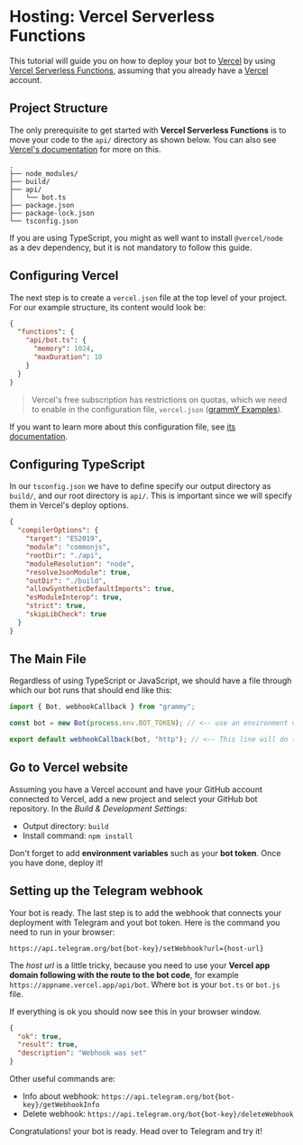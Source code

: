 # Hosting: Vercel Serverless Functions

This tutorial will guide you on how to deploy your bot to [Vercel](https://vercel.com/) by using [Vercel Serverless Functions](https://vercel.com/docs/concepts/functions/serverless-functions), assuming that you already have a [Vercel](https://vercel.com) account.

## Project Structure

The only prerequisite to get started with **Vercel Serverless Functions** is to move your code to the `api/` directory as shown below. You can also see [Vercel's documentation](https://vercel.com/docs/concepts/functions/serverless-functions#deploying-serverless-functions) for more on this.

```asciiart:no-line-numbers
.
├── node_modules/
├── build/
├── api/
│   └── bot.ts
├── package.json
├── package-lock.json
└── tsconfig.json
```

If you are using TypeScript, you might as well want to install `@vercel/node` as a dev dependency, but it is not mandatory to follow this guide.

## Configuring Vercel

The next step is to create a `vercel.json` file at the top level of your project. For our example structure, its content would look be:

```json
{
  "functions": {
    "api/bot.ts": {
      "memory": 1024,
      "maxDuration": 10
    }
  }
}
```

> Vercel's free subscription has restrictions on quotas, which we need to enable in the configuration file, `vercel.json` ([grammY Examples](https://github.com/grammyjs/examples/blob/main/vercel-bot/api/index.ts)).

If you want to learn more about this configuration file, see [its documentation](https://vercel.com/docs/project-configuration).

## Configuring TypeScript

In our `tsconfig.json` we have to define specify our output directory as `build/`, and our root directory is `api/`.
This is important since we will specify them in Vercel's deploy options.

```json
{
  "compilerOptions": {
    "target": "ES2019",
    "module": "commonjs",
    "rootDir": "./api",
    "moduleResolution": "node",
    "resolveJsonModule": true,
    "outDir": "./build",
    "allowSyntheticDefaultImports": true,
    "esModuleInterop": true,
    "strict": true,
    "skipLibCheck": true
  }
}
```

## The Main File

Regardless of using TypeScript or JavaScript, we should have a file through which our bot runs that should end like this:

```ts
import { Bot, webhookCallback } from "grammy";

const bot = new Bot(process.env.BOT_TOKEN); // <-- use an environment variable with dotenv dependency

export default webhookCallback(bot, "http"); // <-- This line will do the trick!
```

## Go to Vercel website

Assuming you have a Vercel account and have your GitHub account connected to Vercel, add a new project and select your GitHub bot repository. In the _Build & Development Settings_:

- Output directory: `build`
- Install command: `npm install`

Don't forget to add **environment variables** such as your **bot token**. Once you have done, deploy it!

## Setting up the Telegram webhook

Your bot is ready. The last step is to add the webhook that connects your deployment with Telegram and yout bot token. Here is the command you need to run in your browser:

`https://api.telegram.org/bot{bot-key}/setWebhook?url={host-url}`

The _host url_ is a little tricky, because you need to use your **Vercel app domain following with the route to the bot code**, for example `https://appname.vercel.app/api/bot`. Where `bot` is your `bot.ts` or `bot.js` file.

If everything is ok you should now see this in your browser window.

```json
{
  "ok": true,
  "result": true,
  "description": "Webhook was set"
}
```

Other useful commands are:

- Info about webhook: `https://api.telegram.org/bot{bot-key}/getWebhookInfo`
- Delete webhook: `https://api.telegram.org/bot{bot-key}/deleteWebhook`

Congratulations! your bot is ready. Head over to Telegram and try it!
